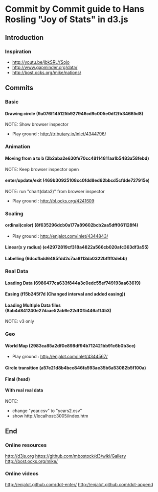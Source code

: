 # Commit by Commit guide to Hans Rosling "Joy of Stats" in d3.js

## Introduction

### Inspiration

- http://youtu.be/jbkSRLYSojo
- http://www.gapminder.org/data/
- http://bost.ocks.org/mike/nations/

## Commits

### Basic

#### Drawing circle (9a076f145125b927946cd9c005e0df2fb34665d8)

NOTE: Show browser inspector

- Play ground : http://tributary.io/inlet/4344796/

### Animation

#### Moving from a to b (2b2aba2e630fe70cc48114811aa1b5483a58febd)

NOTE: Keep browser inspector open

#### enter/update/exit (469b30925108cc0fdd8ed62bbcd5cfdde727915e)

NOTE: run "chart(data2)" from browser inspector

- Play ground : http://bl.ocks.org/4241609

### Scaling

#### ordinal(color) (8f635296dcb0a177a89602bcb2aa5dff061128f4)

- Play ground : http://enjalot.com/inlet/4344843/

#### Linear(x y radius) (e42972819cf318a4822a566cb020afc363df3a55)

#### Labelling (6dccfbdd6485fdd2c7aa8f13da0322bffff0debb)

### Real Data

#### Loading Data (6986477ca633f844a3c0edc55ef749193aa63619)

#### Easing (f15b245f7d (Changed interval and added easing))

#### Loading Multiple Data files (8ab4d841240e27daae52ab6e22df0f5446a11453)

NOTE: v3 only

### Geo

#### World Map (2983ca85a2df0e898df94b712421bb91c6b0b3ce)

- Play ground : http://enjalot.com/inlet/4344567/

#### Circle transition (a57e21d8b4bcc846fa593ae35b6a53082b5f100a)

#### Final (head)

#### With real real data

NOTE: 
- change "year.csv" to "years2.csv"
- show http://localhost:3005/index.htm


## End

### Online resources

http://d3js.org
https://github.com/mbostock/d3/wiki/Gallery
http://bost.ocks.org/mike/

### Online videos

http://enjalot.github.com/dot-enter/
http://enjalot.github.com/dot-append
